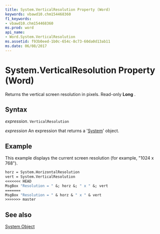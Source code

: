 ```yaml
---
title: System.VerticalResolution Property (Word)
keywords: vbawd10.chm154468360
f1_keywords:
- vbawd10.chm154468360
ms.prod: word
api_name:
- Word.System.VerticalResolution
ms.assetid: f93b0eed-1b0c-654c-8c73-60da0d13ab11
ms.date: 06/08/2017
---
```



# System.VerticalResolution Property (Word)

Returns the vertical screen resolution in pixels. Read-only  **Long** .


## Syntax

 _expression_. `VerticalResolution`

 _expression_ An expression that returns a '[System](Word.System.md)' object.


## Example

This example displays the current screen resolution (for example, "1024 x 768").


```vb
horz = System.HorizontalResolution 
vert = System.VerticalResolution 
<<<<<<< HEAD
MsgBox "Resolution = " &; horz &; " x " &; vert
=======
MsgBox "Resolution = " & horz & " x " & vert
>>>>>>> master
```


## See also


[System Object](Word.System.md)


